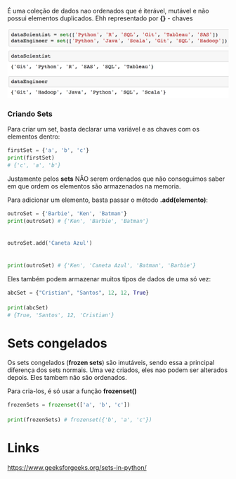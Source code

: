 É uma coleção de dados nao ordenados que é iterável, mutável e não possui elementos duplicados. Ehh representado por **{}** - chaves

![](Images/Python/Sets/Pasted%20image%2020231212212417.png)

### Criando Sets

Para criar um set, basta declarar uma variável e as chaves com os elementos dentro:

```python
firstSet = {'a', 'b', 'c'}
print(firstSet)
# {'c', 'a', 'b'}
```

Justamente pelos **sets** NÃO serem ordenados que não conseguimos saber em que ordem os elementos são armazenados na memoria.


Para adicionar um elemento, basta passar o método **.add(elemento)**:

```python
outroSet = {'Barbie', 'Ken', 'Batman'}
print(outroSet) # {'Ken', 'Barbie', 'Batman'}


outroSet.add('Caneta Azul')


print(outroSet) # {'Ken', 'Caneta Azul', 'Batman', 'Barbie'}

```


Eles também podem armazenar muitos tipos de dados de uma só vez:

```python
abcSet = {"Cristian", "Santos", 12, 12, True}

print(abcSet)
# {True, 'Santos', 12, 'Cristian'}
```


# Sets congelados

Os sets congelados (**frozen sets**) são imutáveis, sendo essa a principal diferença dos sets normais. Uma vez criados, eles nao podem ser alterados depois. Eles tambem não são ordenados.

Para cria-los, é só usar a função **frozenset()**

```python
frozenSets = frozenset(['a', 'b', 'c'])

print(frozenSets) # frozenset({'b', 'a', 'c'})
```


# Links

https://www.geeksforgeeks.org/sets-in-python/